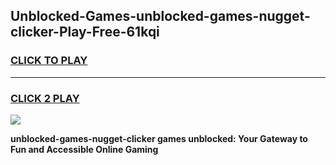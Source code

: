 
## Unblocked-Games-unblocked-games-nugget-clicker-Play-Free-61kqi
<h3>
<a href="https://premium76.site?title=unblocked-games-nugget-clicker&ref=19M">CLICK TO PLAY</a></h3>
<hr>

<h3>
<a href="https://premium76.site?title=unblocked-games-nugget-clicker&ref=19M">CLICK 2 PLAY</a>
  
</h3>

<a href="https://premium76.site?title=unblocked-games-nugget-clicker&ref=19M"><img src="https://clearcache.store/games.png"></a>


**unblocked-games-nugget-clicker games unblocked: Your Gateway to Fun and Accessible Online Gaming**
